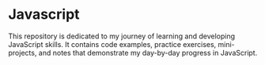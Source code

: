 # Javascript
This repository is dedicated to my journey of learning and developing JavaScript skills. It contains code examples, practice exercises, mini-projects, and notes that demonstrate my day-by-day progress in JavaScript.
